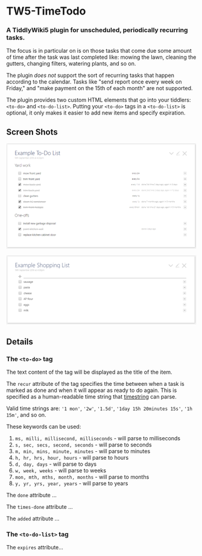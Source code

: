 # TW5-TimeTodo
### A TiddlyWiki5 plugin for unscheduled, periodically recurring tasks.

The focus is in particular on is on those tasks that come due some amount of time after the task was last completed like: mowing the lawn, cleaning the gutters, changing filters, watering plants, and so on.

The plugin *does not* support the sort of recurring tasks that happen according to the calendar. Tasks like "send report once every week on Friday," and "make payment on the 15th of each month" are not supported.

The plugin provides two custom HTML elements that go into your tiddlers: `<to-do>` and `<to-do-list>`. Putting your `<to-do>` tags in a `<to-do-list>` is optional, it only makes it easier to add new items and specify expiration.

## Screen Shots

![Yard and kitchen tasks outside list](/doc/yard_and_kitchen.PNG)

![Shopping list inside list no recur specified](/doc/shopping_list.PNG)

## Details

### The `<to-do>` tag

The text content of the tag will be displayed as the title of the item.

The `recur` attribute of the tag specifies the time between when a task is marked as done and when it will appear as ready to do again. This is specified as a human-readable time string that [timestring](https://www.npmjs.com/package/timestring) can parse.

Valid time strings are: `'1 mon'`, `'2w'`, `'1.5d'`, `'1day 15h 20minutes 15s'`, `'1h 15m'`, and so on.

These keywords can be used:
1. `ms, milli, millisecond, milliseconds` - will parse to milliseconds
2. `s, sec, secs, second, seconds` - will parse to seconds
3. `m, min, mins, minute, minutes` - will parse to minutes
4. `h, hr, hrs, hour, hours` - will parse to hours
5. `d, day, days` - will parse to days
6. `w, week, weeks` - will parse to weeks
7. `mon, mth, mths, month, months` - will parse to months
8. `y, yr, yrs, year, years` - will parse to years

The `done` attribute ...

The `times-done` attribute ...

The `added` attribute ...

### The `<to-do-list>` tag

The `expires` attribute...
